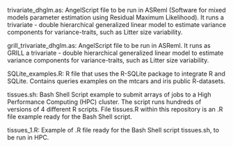 trivariate_dhglm.as: AngelScript file to be run in ASReml (Software for mixed models parameter estimation using 
Residual Maximum Likelihood). It runs a trivariate - double hierarchical generalized linear model 
to estimate variance components for variance-traits, such as Litter size variability.

grill_trivariate_dhglm.as: AngelScript file to be run in ASReml. It runs as GRILL a trivariate - double hierarchical generalized linear model to estimate variance components for variance-traits, such as Litter size variability.

SQLite_examples.R: R file that uses the R-SQLite package to integrate R and SQLite. Contains 
queries examples on the mtcars and iris public R-datasets.

tissues.sh: Bash Shell Script example to submit arrays of jobs to a High Performance Computing (HPC) cluster.
The script runs hundreds of versions of 4 different R scripts. File tissues.R within this 
repository is an .R file example ready for the Bash Shell script.

tissues_1.R: Example of .R file ready for the Bash Shell script tissues.sh, to be run in HPC.
